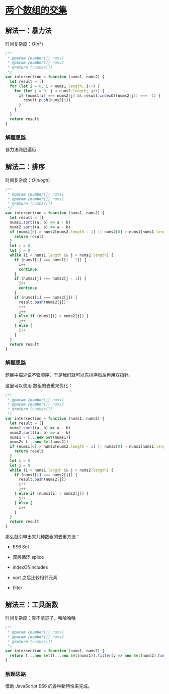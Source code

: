 # [两个数组的交集](https://leetcode-cn.com/problems/intersection-of-two-arrays/description/)

## 解法一：暴力法

时间复杂度：$O(n^2)$

```javascript
/**
 * @param {number[]} nums1
 * @param {number[]} nums2
 * @return {number[]}
 */
var intersection = function (nums1, nums2) {
  let result = []
  for (let i = 0; i < nums1.length; i++) {
    for (let j = 0; j < nums2.length; j++) {
      if (nums1[i] === nums2[j] && result.indexOf(nums2[j]) === -1) {
        result.push(nums2[j])
      }
    }
  }
  return result
}
```

### 解题思路

暴力法两层遍历



## 解法二：排序

时间复杂度：$O(nlogn)$

```javascript
/**
 * @param {number[]} nums1
 * @param {number[]} nums2
 * @return {number[]}
 */
var intersection = function (nums1, nums2) {
  let result = []
  nums1.sort((a, b) => a - b)
  nums2.sort((a, b) => a - b)
  if (nums1[0] > nums2[nums2.length - 1] || nums2[0] > nums1[nums1.length - 1]) {
    return result
  }
  let i = 0
  let j = 0
  while (i < nums1.length && j < nums2.length) {
    if (nums1[i] === nums1[i - 1]) {
      i++
      continue
    }
    if (nums2[j] === nums2[j - 1]) {
      j++
      continue
    }
    if (nums1[i] === nums2[j]) {
      result.push(nums2[j])
      i++
      j++
    } else if (nums1[i] > nums2[j]) {
      j++
    } else {
      i++
    }
  }
  return result
}
```

### 解题思路

题目中描述说不管顺序，于是我们就可以先排序然后再用双指针。

这里可以使用 数组的去重来优化：

```javascript
/**
 * @param {number[]} nums1
 * @param {number[]} nums2
 * @return {number[]}
 */
var intersection = function (nums1, nums2) {
  let result = []
  nums1.sort((a, b) => a - b)
  nums2.sort((a, b) => a - b)
  nums1 = [...new Set(nums1)]
  nums2= [...new Set(nums2)]
  if (nums1[0] > nums2[nums2.length - 1] || nums2[0] > nums1[nums1.length - 1]) {
    return result
  }
  let i = 0
  let j = 0
  while (i < nums1.length && j < nums2.length) {
    if (nums1[i] === nums2[j]) {
      result.push(nums2[j])
      i++
      j++
    } else if (nums1[i] > nums2[j]) {
      j++
    } else {
      i++
    }
  }
  return result
}
```

那么就引申出来几种数组的去重方法：

- ES6 Set 

- 双层循环 splice

- indexOf/includes

- sort 之后比较相邻元素

- filter

  



## 解法三：工具函数

时间复杂度：算不清楚了，哈哈哈哈

```javascript
/**
 * @param {number[]} nums1
 * @param {number[]} nums2
 * @return {number[]}
 */
var intersection = function (nums1, nums2) {
  return [...new Set([...new Set(nums1)].filter(v => new Set(nums2).has(v)))]
}
```

### 解题思路

借助 JavaScript ES6 的各种新特性来完成。